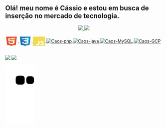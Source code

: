 ## Olá! meu nome é Cássio e estou em busca de inserção no mercado de tecnologia.
<div align="center">
  <a href="https://github.com/RamosCassio">
  <img height="180em" src="https://github-readme-stats.vercel.app/api?username=RamosCassio&show_icons=true&theme=discord_old_blurple&include_all_commits=true&count_private=true"/>
  <img height="180em" src="https://github-readme-stats.vercel.app/api/top-langs/?username=RamosCassio&layout=compact&langs_count=7&theme=discord_old_blurple"/>
</div>  
<div style="display: inline_block"><br>
  <img align="center" alt="Caos-HTML" height="30" width="40" src="https://raw.githubusercontent.com/devicons/devicon/master/icons/html5/html5-original.svg">
  <img align="center" alt="Caos-CSS" height="30" width="40" src="https://raw.githubusercontent.com/devicons/devicon/master/icons/css3/css3-original.svg">
  <img align="center" alt="Caos-Js" height="30" width="40" src="https://raw.githubusercontent.com/devicons/devicon/master/icons/javascript/javascript-plain.svg">
  <img align="center" alt="Caos-php" height="30" width="40" src="https://cdn.jsdelivr.net/gh/devicons/devicon/icons/php/php-plain.svg" />
  <img align="center" alt="Caos-java" height="30" width="40" src="https://cdn.jsdelivr.net/gh/devicons/devicon/icons/java/java-original.svg" />
  <img align="center" alt="Caos-MySQL" height="30" width="40" src="https://cdn.jsdelivr.net/gh/devicons/devicon/icons/mysql/mysql-plain-wordmark.svg" />
  <img align="center" alt="Caos-GCP" height="30" width="40"src="https://cdn.jsdelivr.net/gh/devicons/devicon/icons/googlecloud/googlecloud-original.svg" />
  </div>
  
  ##
  
 <div> 
  <a href="https://www.linkedin.com/in/desenvolvedorcassiodev/" target="_blank"><img src="https://img.shields.io/badge/-LinkedIn-%230077B5?style=for-the-badge&logo=linkedin&logoColor=white" target="_blank"></a>
  <a href = "mailto:kassramos@gmail.com"><img src="https://img.shields.io/badge/-Gmail-%23333?style=for-the-badge&logo=gmail&logoColor=white" target="_blank"></a>
 
 
  ![Snake animation](https://github.com/RamosCassio/cassioramos/blob/output/github-contribution-grid-snake.svg)
 
</div>

